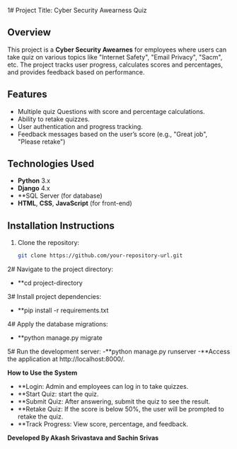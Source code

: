 1# Project Title: Cyber Security Awearness Quiz

## Overview
This project is a **Cyber Security Awearnes** for employees where users can take quiz on various topics like "Internet Safety", "Email Privacy", "Sacm", etc. The project tracks user progress, calculates scores and percentages, and provides feedback based on performance.

## Features
- Multiple quiz Questions with score and percentage calculations.
- Ability to retake quizzes.
- User authentication and progress tracking.
- Feedback messages based on the user’s score (e.g., "Great job", "Please retake")


## Technologies Used
- **Python** 3.x
- **Django** 4.x
- **SQL Server (for database)
- **HTML**, **CSS**, **JavaScript** (for front-end)

## Installation Instructions
1. Clone the repository:
   ```bash
   git clone https://github.com/your-repository-url.git

2# Navigate to the project directory:   
- **cd project-directory

3# Install project dependencies:
- **pip install -r requirements.txt

4# Apply the database migrations:
- **python manage.py migrate

5# Run the development server:
-**python manage.py runserver
-**Access the application at http://localhost:8000/.

**How to Use the System**
- **Login: Admin and employees can log in to take quizzes.
- **Start Quiz:  start the quiz.
- **Submit Quiz: After answering, submit the quiz to see the result.
- **Retake Quiz: If the score is below 50%, the user will be prompted to retake the quiz.
- **Track Progress: View score, percentage, and feedback.

**Developed By Akash Srivastava and Sachin Srivas**




